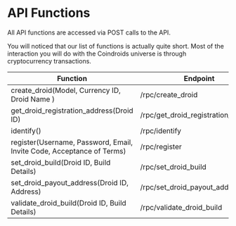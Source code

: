 
# API Functions

All API functions are accessed via POST calls to the API. 

<aside class='notice'>
You will noticed that our list of functions is actually quite short. Most of the interaction you will do with the Coindroids universe is through cryptocurrency transactions. 
</aside>

|Function| Endpoint| Method |
|---|---|---|
|create_droid(Model, Currency ID, Droid Name ) | /rpc/create_droid |POST|
|get_droid_registration_address(Droid ID) | /rpc/get_droid_registration_address |POST| 
|identify()| /rpc/identify |POST|
|register(Username, Password, Email, Invite Code, Acceptance of Terms) | /rpc/register |POST|
|set_droid_build(Droid ID, Build Details) | /rpc/set_droid_build |POST|
|set_droid_payout_address(Droid ID, Address) | /rpc/set_droid_payout_address | POST|
|validate_droid_build(Droid ID, Build Details)| /rpc/validate_droid_build | POST|

